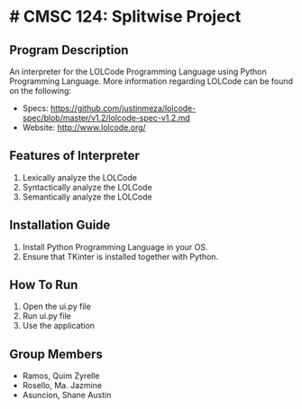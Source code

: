 # # CMSC 124: Splitwise Project

## Program Description
An interpreter for the LOLCode Programming Language using Python Programming Language. More information regarding LOLCode can be found on the following:
- Specs: https://github.com/justinmeza/lolcode-spec/blob/master/v1.2/lolcode-spec-v1.2.md 
- Website: http://www.lolcode.org/

## Features of Interpreter
1. Lexically analyze the LOLCode
2. Syntactically analyze the LOLCode
3. Semantically analyze the LOLCode

## Installation Guide
1. Install Python Programming Language in your OS.
2. Ensure that TKinter is installed together with Python.

## How To Run
1. Open the ui.py file
2. Run ui.py file
3. Use the application

## Group Members
-  Ramos, Quim Zyrelle
- Rosello, Ma. Jazmine 
- Asuncion, Shane Austin